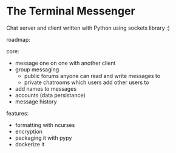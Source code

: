 # The Terminal Messenger #

Chat server and client written with Python using sockets library :)

roadmap:

core:
- message one on one with another client
- group messaging
    - public forums anyone can read and write messages to
    - private chatrooms which users add other users to
- add names to messages
- accounts (data persistance)
- message history


features:
- formatting with ncurses
- encryption
- packaging it with pypy
- dockerize it 
